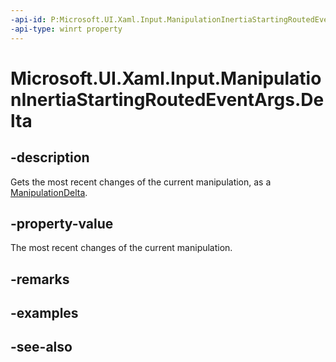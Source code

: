 ```yaml
---
-api-id: P:Microsoft.UI.Xaml.Input.ManipulationInertiaStartingRoutedEventArgs.Delta
-api-type: winrt property
---
```


<!-- Property syntax
public Windows.UI.Input.ManipulationDelta Delta { get; }
-->

# Microsoft.UI.Xaml.Input.ManipulationInertiaStartingRoutedEventArgs.Delta

## -description
Gets the most recent changes of the current manipulation, as a [ManipulationDelta](manipulationdeltaroutedeventargs.md).

## -property-value
The most recent changes of the current manipulation.

## -remarks

## -examples

## -see-also
